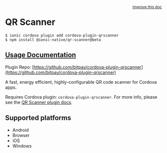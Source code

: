 <a style="float:right;font-size:12px;" href="http://github.com/ionic-team/ionic-native/edit/master/src/@ionic-native/plugins/qr-scanner/index.ts#L58">
  Improve this doc
</a>

# QR Scanner

```
$ ionic cordova plugin add cordova-plugin-qrscanner
$ npm install @ionic-native/qr-scanner@beta
```

## [Usage Documentation](https://ionicframework.com/docs/native/qr-scanner/)

Plugin Repo: [https://github.com/bitpay/cordova-plugin-qrscanner](https://github.com/bitpay/cordova-plugin-qrscanner)

A fast, energy efficient, highly-configurable QR code scanner for Cordova apps.

Requires Cordova plugin: `cordova-plugin-qrscanner`. For more info, please see the [QR Scanner plugin docs](https://github.com/bitpay/cordova-plugin-qrscanner).

## Supported platforms
- Android
- Browser
- iOS
- Windows



